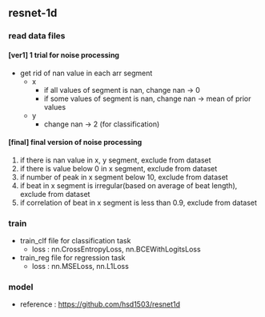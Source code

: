 ## resnet-1d

### read data files

#### [ver1] 1 trial for noise processing

- get rid of nan value in each arr segment
  - x
    - if all values of segment is nan, change nan -> 0
    - if some values of segment is nan, change nan -> mean of prior values
  - y
    - change nan -> 2 (for classification)

#### [final] final version of noise processing

1. if there is nan value in x, y segment, exclude from dataset
2. if there is value below 0 in x segment, exclude from dataset
3. if number of peak in x segment below 10, exclude from dataset
4. if beat in x segment is irregular(based on average of beat length), exclude from dataset
5. if correlation of beat in x segment is less than 0.9, exclude from dataset

### train

- train_clf file for classification task
  - loss : nn.CrossEntropyLoss, nn.BCEWithLogitsLoss
- train_reg file for regression task
  - loss : nn.MSELoss, nn.L1Loss

### model
- reference : https://github.com/hsd1503/resnet1d
